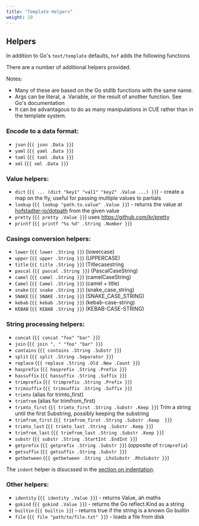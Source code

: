 ```yaml
---
title: "Template Helpers"
weight: 10
---
```



## Helpers

In addition to Go's `text/template` defaults,
`hof` adds the following functions

There are a number of additional helpers provided.

Notes:

- Many of these are based on the Go stdlib functions with the same name.
- Args can be literal, a .Variable, or the result of another function. See Go's documentation
- It can be advantagous to do as many manipulations in CUE rather than in the template system.


### Encode to a data format:

- `json` (`{{ json .Data }}`)
- `yaml` (`{{ yaml .Data }}`)
- `toml` (`{{ toml .Data }}`)
- `xml` (`{{ xml .Data }}`)

### Value helpers:

- `dict` (`{{ ... (dict "key1" "val1" "key2" .Value ...) }}`) - create a map on the fly, useful for passing multiple values to partials
- `lookup` (`{{ lookup "path.to.value" .Value }}`) - returns the value at [hofstadter-io/dotpath](https://github.com/hofstadter-io/dotpath/blob/master/examples/test.go) from the given value
- `pretty` (`{{ pretty .Value }}`) uses https://github.com/kr/pretty
- `printf` (`{{ printf "%s %d" .String .Number }}`)

### Casings conversion helpers:

- `lower` (`{{ lower .String }}`) (lowercase)
- `upper` (`{{ upper .String }}`) (UPPERCASE)
- `title` (`{{ title .String }}`) (Titlecasestring
- `pascal` (`{{ pascal .String }}`) (PascalCaseString)
- `camel` (`{{ camel .String }}`) (camelCaseString)
- `Camel` (`{{ Camel .String }}`) (camel + title)
- `snake` (`{{ snake .String }}`) (snake_case_string)
- `SNAKE` (`{{ SNAKE .String }}`) (SNAKE_CASE_STRING)
- `kebab` (`{{ kebab .String }}`) (kebab-case-string)
- `KEBAB` (`{{ KEBAB .String }}`) (KEBAB-CASE-STRING)

### String processing helpers:

- `concat` (`{{ concat "foo" "bar" }}`)
- `join` (`{{ join ", " "foo" "bar" }}`)
- `contains` (`{{ contains .String .Substr }}`)
- `split` (`{{ split .String .Separator }}`)
- `replace` (`{{ replace .String .Old .New .Count }}`)
- `hasprefix` (`{{ hasprefix .String .Prefix }}`)
- `hassuffix` (`{{ hassuffix .String .Suffix }}`)
- `trimprefix` (`{{ trimprefix .String .Prefix }}`)
- `trimsuffix` (`{{ trimsuffix .String .Suffix }}`)
- `trimto` (alias for trimto_first)
- `trimfrom` (alias for trimfrom_first)
- `trimto_first` (`{{ trimto_first .String .Substr .Keep }}`) Trim a string until the first Substring, possibly keeping the substring
- `trimfrom_first` (`{{ trimfrom_first .String .Substr .Keep  }}`)
- `trimto_last` (`{{ trimto_last .String .Substr .Keep }}`)
- `trimfrom_last` (`{{ trimfrom_last .String .Substr .Keep }}`)
- `substr` (`{{ substr .String .StartInt .EndInt }}`)
- `getprefix` (`{{ getprefix .String .Substr }}`) (opposite of `trimprefix`)
- `getsuffix` (`{{ getsuffix .String .Substr }}`)
- `getbetween` (`{{ getbetween .String .LhsSubstr .RhsSubstr }}`)

The `indent` helper is disucssed in the
[section on indentation](/code-generation/template-writing/indentation/).

### Other helpers:

- `identity` (`{{ identity .Value }}`) - returns Value, ah maths
- `gokind` (`{{ gokind .Value }}`) - returns the Go reflect.Kind as a string
- `builtin` (`{{ builtin }}`) - returns true if the string is a known Go builtin
- `file` (`{{ file "path/to/file.txt" }}`) - loads a file from disk

